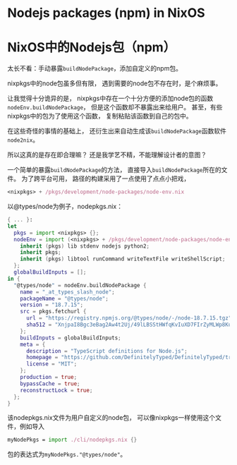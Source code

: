 # Nodejs packages (npm) in NixOS

# NixOS中的Nodejs包（npm）

太长不看：手动暴露`buildNodePackage`，添加自定义的npm包。

nixpkgs中的node包虽多但有限，
遇到需要的node包不存在时，是个麻烦事。

让我觉得十分诡异的是，
nixpkgs中存在一个十分方便的添加node包的函数`nodeEnv.buildNodePackage`，
但是这个函数却不暴露出来给用户。
甚至，有些nixpkgs中的包为了使用这个函数，
复制粘贴该函数到自己的包中。

在这些奇怪的事情的基础上，
还衍生出来自动生成该`buildNodePackage`函数软件`node2nix`。

所以这真的是存在即合理嘛？
还是我学艺不精，不能理解设计者的意图？

一个简单的暴露`buildNodePackage`的方法，
直接导入`buildNodePackage`所在的文件。
为了跨平台可用，
路径的构建采用了一点使用了点点小把戏，

```nix
<nixpkgs> + /pkgs/development/node-packages/node-env.nix
```

以@types/node为例子，nodepkgs.nix：

```nix
{ ... }:
let
  pkgs = import <nixpkgs> {};
  nodeEnv = import (<nixpkgs> + /pkgs/development/node-packages/node-env.nix) {
    inherit (pkgs) lib stdenv nodejs python2;
    inherit pkgs;
    inherit (pkgs) libtool runCommand writeTextFile writeShellScript;
  };
  globalBuildInputs = [];
in {
  "@types/node" = nodeEnv.buildNodePackage {
    name = "_at_types_slash_node";
    packageName = "@types/node";
    version = "18.7.15";
    src = pkgs.fetchurl {
      url = "https://registry.npmjs.org/@types/node/-/node-18.7.15.tgz";
      sha512 = "XnjpaI8Bgc3eBag2Aw4t2Uj/49lLBSStHWfqKvIuXD7FIrZyMLWp8KuAFHAqxMZYTF9l08N1ctUn9YNybZJVmQ==";
    };
    buildInputs = globalBuildInputs;
    meta = {
      description = "TypeScript definitions for Node.js";
      homepage = "https://github.com/DefinitelyTyped/DefinitelyTyped/tree/master/types/node";
      license = "MIT";
    };
    production = true;
    bypassCache = true;
    reconstructLock = true;
  };
}
```

该nodepkgs.nix文件为用户自定义的node包，
可以像nixpkgs一样使用这个文件，例如导入

```nix
myNodePkgs = import ./cli/nodepkgs.nix {}
```

包的表达式为`myNodePkgs."@types/node"`。
